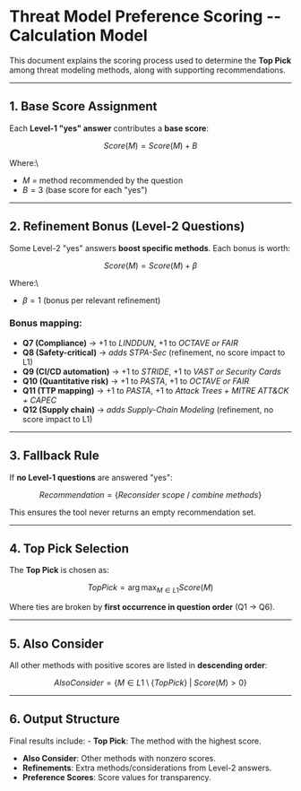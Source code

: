 # Threat Model Preference Scoring -- Calculation Model

This document explains the scoring process used to determine the **Top
Pick** among threat modeling methods, along with supporting
recommendations.

------------------------------------------------------------------------

## 1. Base Score Assignment

Each **Level-1 "yes" answer** contributes a **base score**:

$$
Score(M) = Score(M) + B
$$

Where:\
- $M$ = method recommended by the question
- $B = 3$ (base score for each "yes")

------------------------------------------------------------------------

## 2. Refinement Bonus (Level-2 Questions)

Some Level-2 "yes" answers **boost specific methods**.
Each bonus is worth:

$$
Score(M) = Score(M) + \beta
$$

Where:\
- $\beta = 1$ (bonus per relevant refinement)

### Bonus mapping:

-   **Q7 (Compliance)** → +1 to *LINDDUN*, +1 to *OCTAVE or FAIR*
-   **Q8 (Safety-critical)** → *adds STPA-Sec* (refinement, no score
    impact to L1)
-   **Q9 (CI/CD automation)** → +1 to *STRIDE*, +1 to *VAST or Security
    Cards*
-   **Q10 (Quantitative risk)** → +1 to *PASTA*, +1 to *OCTAVE or FAIR*
-   **Q11 (TTP mapping)** → +1 to *PASTA*, +1 to *Attack Trees + MITRE
    ATT&CK + CAPEC*
-   **Q12 (Supply chain)** → *adds Supply-Chain Modeling* (refinement,
    no score impact to L1)

------------------------------------------------------------------------

## 3. Fallback Rule

If **no Level-1 questions** are answered "yes":

$$
Recommendation = \{ Reconsider\ scope\ /\ combine\ methods \}
$$

This ensures the tool never returns an empty recommendation set.

------------------------------------------------------------------------

## 4. Top Pick Selection

The **Top Pick** is chosen as:

$$
TopPick = \arg\max_{M \in L1} Score(M)
$$

Where ties are broken by **first occurrence in question order** (Q1 →
Q6).

------------------------------------------------------------------------

## 5. Also Consider

All other methods with positive scores are listed in **descending
order**:

$$
AlsoConsider = \{ M \in L1 \setminus \{TopPick\} \;|\; Score(M) > 0 \}
$$

------------------------------------------------------------------------

## 6. Output Structure

Final results include: - **Top Pick**: The method with the highest
score.
- **Also Consider**: Other methods with nonzero scores.
- **Refinements**: Extra methods/considerations from Level-2 answers.
- **Preference Scores**: Score values for transparency.
